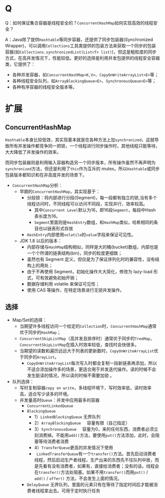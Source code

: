 # Q

Q：如何保证集合容器是线程安全的？`ConcurrentHashMap`如何实现高效的线程安全？

A：Java除了提供`Hashtable`等同步容器，还提供了同步包装器(Synchronized Wrapper)，可以调用`Collections`工具类提供的包装方法来获取一个同步的包装容器(如`Collections.synchronizedList(List<T> list)`)，但这是粗粒度的同步方式，在高并发情况下，性能较低。更好的选择是利用并发包提供的线程安全容器类，它提供了：

- 各种并发容器，如`ConcurrentHashMap<K,V>`、`CopyOnWriteArrayList<E>`等；
- 各种线程安全队列，如`ArrayBlockingQueue<E>`、`SynchronousQueue<E>`等；
- 各种有序容器的线程安全版本等。



# 扩展

## ConcurrentHashMap

`Hashtable`本身比较低效，其实现基本就是在各种方法上加`synchronized`，这就导致所有并发操作都竞争同一把锁，一个线程进行同步操作时，其他线程只能等待，大大降低了并发操作的效率。

而同步包装器则是利用输入容器构造另一个同步版本，所有操作虽然不再声明为`synchronized`方法，但还是利用了`this`作为互斥的 mutex。所以`Hashtable`或同步包装版本都知识和在非高度并发的场景下。

- `ConcurrentHashMap`分析：
  - 早期的`ConcurrentHashMap`，其实现基于：
    - 分段锁：将内部进行分段(Segment)，每一段都有独立的锁,当有多个线程访问时，不同线程可以访问不同段，实现并行，效率较高。
      - 其中`Concurrent Level`默认为16，即16段`Segment`，每段中Hash表长度为16。
      - `Segment`里面则是`HashEntry`数组，和`HashMap`类似，哈希相同的条目也以链表形式存放
    - `HashEntry`内部使用`volatile`的`value`字段来保证可见性。
  - JDK 1.8 以后的版本：
    - 内部存储与`HashMap`结构相似，同样是大的桶(bucket)数组，内部也是一个个所谓的链表结构(bin)，同步的粒度更细致；
    - 虽然也有 Segment 定义，但仅是为了保证序列化时的兼容性，没有结构上的用处；
    - 由于不再使用 Segment，初始化操作大大简化，修改为 lazy-load 形式，可有效避免初始开销；
    - 数据存储利用 volatile 来保证可见性；
    - 使用 CAS 等操作，在特定场景进行无锁并发操作。



## 选择

- Map/Set的选择：
  - 当期望许多线程访问一个给定的`Collection`时，``ConcurrentHashMap``通常优于同步的`HashMap`；        	
  - `ConcurrentSkipListMap`（高并发且排序时）通常优于同步的`TreeMap`，`ConcurrentSkipListMap`在插入时效率较低，查找时会快很多。
  - 当期望的读数和遍历远远大于列表的更新数时，`CopyOnWriteArrayList`优于同步的`ArayList`。
    - `CopyOnWriteArrayList`每次写入时都会复制一段新链表再添加，所以不适合添加操作多的场景，更适合用于并发迭代操作。读的时候不会发生脏读的情况，所以读的时候不需要加锁 。 
- 队列选择：
  - 写时复制容器`copy on write`，多线程环境下，写时效率低，读时效率高，适合写少读多的环境。
  - 并发量高时`Queue`：并发中应用最多的容器 
    - `ConcurrentLinkedQueue` 
    - `BlockingQueue `
      - 1）`LinkedBlockingQueue`   无界队列 
      - 2）`ArrayBlockingQueue`     容量有限（自己指定）
      - 3）`SynchronousQueue `   容量为0，来的任何东西，消费者必须立刻消费掉。不能用`add()`方法，要使用`put()`方法添加，此时，会阻塞等待消费者消费
      - 4）`TransferQueue`更高的并发情况下使用
      - ` LinkedTransferQueue`有一个`transfer()`方法。首先启动消费者线程，然后启动生产者线程，生产出来的东西先不往队列中放，而是先看有没有消费者，如果有，直接给消费者；没有的话，线程会在`transfer()`方法处阻塞。如果不用`transfer()`而用`put()` / `add()` / `offer()` 方法，不会发生上面的情况。
    - `DelayQueue` 无界队列，里面的元素只有在等待了指定时间后才能被消费者线程拿出去。可用于定时执行任务 